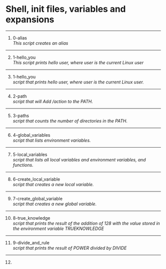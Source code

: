 # Shell, init files, variables and expansions
---
1. 0-alias </br>
_This script creates an alias_
---
2. 1-hello_you </br>
_This script prints hello user, where user is the current Linux user_
---
3. 1-hello_you </br>
_script that prints hello user, where user is the current Linux user._
---
4. 2-path </br>
_script that will Add /action to the PATH._
---
5. 3-paths </br>
_script that counts the number of directories in the PATH._
---
6. 4-global_variables </br>
_script that lists environment variables._
---
7. 5-local_variables </br>
_script that lists all local variables and environment variables, and functions._
---
8. 6-create_local_variable </br>
_script that creates a new local variable._
---
9. 7-create_global_variable </br>
_script that creates a new global variable._
---
10. 8-true_knowledge </br>
_script that prints the result of the addition of 128 with the value stored in the environment variable TRUEKNOWLEDGE_
---
11. 9-divide_and_rule </br>
_script that prints the result of POWER divided by DIVIDE_
---
12. 
